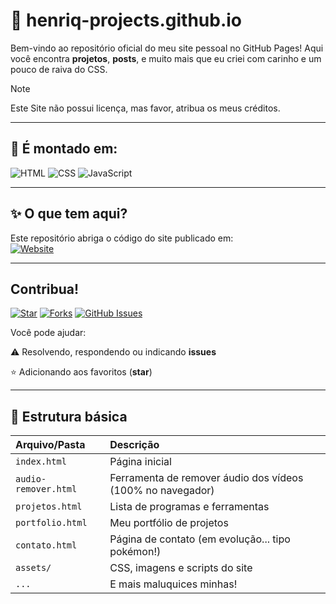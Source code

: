 # 🚀 henriq-projects.github.io

Bem-vindo ao repositório oficial do meu site pessoal no GitHub Pages! Aqui você encontra **projetos**, **posts**, e muito mais que eu criei com carinho e um pouco de raiva do CSS.

> [!NOTE]
> Este Site não possui licença, mas favor, atribua os meus créditos.

---

## 🚀 É montado em:

![HTML](https://img.shields.io/badge/HTML5-%23E34F26.svg?style=flat&logo=html5&logoColor=white)
![CSS](https://img.shields.io/badge/CSS3-%231572B6.svg?style=flat&logo=css3&logoColor=white)
![JavaScript](https://img.shields.io/badge/JavaScript-%23F7DF1E.svg?style=flat&logo=javascript&logoColor=black)

---

## ✨ O que tem aqui?

Este repositório abriga o código do site publicado em:  
[![Website](https://img.shields.io/website?url=https%3A%2F%2Fhenriq-projects.github.io&logo=githubpages&label=Online&color=brightgreen)](https://henriq-projects.github.io)

---

## Contribua!

[![Star](https://img.shields.io/github/stars/henriq-projects/henriq-projects.github.io?style=social)](https://github.com/henriq-projects/henriq-projects.github.io/stargazers)
[![Forks](https://img.shields.io/github/forks/henriq-projects/henriq-projects.github.io?style=social)](https://github.com/henriq-projects/henriq-projects.github.io/forks)
[![GitHub Issues](https://img.shields.io/github/issues/henriq-projects/henriq-projects.github.io?style=social)](https://github.com/henriq-projects/henriq-projects.github.io/issues/)

Você pode ajudar:
 
⚠️ Resolvendo, respondendo ou indicando **issues**

⭐ Adicionando aos favoritos (**star**) 


---

## 📂 Estrutura básica

<table> <thead> <tr align="left"> <th>Arquivo/Pasta</th> <th>Descrição</th> </tr> </thead> <tbody align="left"> <tr> <td><code>index.html</code></td> <td>Página inicial</td> </tr> <tr> <td><code>audio-remover.html</code></td> <td>Ferramenta de remover áudio dos vídeos (100% no navegador)</td> </tr> <tr> <td><code>projetos.html</code></td> <td>Lista de programas e ferramentas</td> </tr> <tr> <td><code>portfolio.html</code></td> <td>Meu portfólio de projetos</td> </tr> <tr> <td><code>contato.html</code></td> <td>Página de contato (em evolução... tipo pokémon!)</td> </tr> <tr> <td><code>assets/</code></td> <td>CSS, imagens e scripts do site</td> </tr> <tr> <td><code>...</code></td> <td>E mais maluquices minhas!</td> </tr> </tbody> </table>
